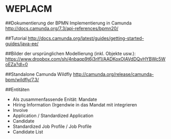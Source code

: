 # WEPLACM

##Dokumentierung der BPMN Implementierung in Camunda
<a>http://docs.camunda.org/7.3/api-references/bpmn20/</a>

##Tutorial
<a>http://docs.camunda.org/latest/guides/getting-started-guides/java-ee/</a>

##Bilder der ursprünglichen Modellierung (inkl. Objekte usw.):
<a>https://www.dropbox.com/sh/4nbaqp9t6j3rlf1/AADKoxOlAVdDQvHYBWc5WoEZa?dl=0</a>

##Standalone Camunda Wildfly 
<a>http://camunda.org/release/camunda-bpm/wildfly/7.3/</a>


##Entitäten
<ul>
  <li>Als zusammenfassende Enität: Mandate</li>
  <li>Hiring Information (Irgendwie in das Mandat mit integrieren</li>
  <li>Invoive</li>
  <li>Application / Standardized Application</li>
  <li>Candidate</li>
  <li>Standardized Job Profile / Job Profile</li>
  <li>Candidate List</li>
</ul>
